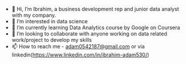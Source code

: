 - 👋 Hi, I’m Ibrahim, a business development rep and junior data analyst with my company.
- 👀 I’m interested in data science
- 🌱 I’m currently learning Data Analytics course by Google on Coursera
- 💞️ I’m looking to collaborate with anyone working on data related work/project to develop my skills
- 📫 How to reach me - adam0542187@gmail.com or via linkedin(https://www.linkedin.com/in/ibrahim-adam530/)

<!---
IbraAdam/IbraAdam is a ✨ special ✨ repository because its `README.md` (this file) appears on your GitHub profile.
You can click the Preview link to take a look at your changes.
--->

